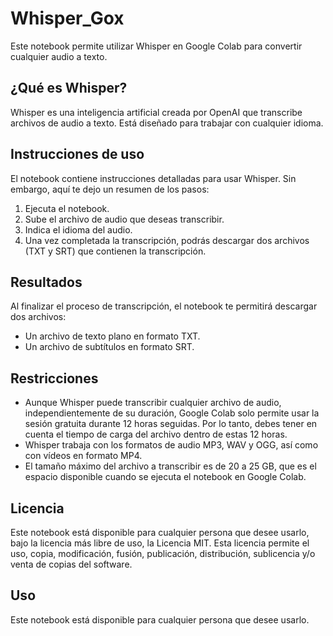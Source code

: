 # Whisper_Gox

Este notebook permite utilizar Whisper en Google Colab para convertir cualquier audio a texto.

## ¿Qué es Whisper?

Whisper es una inteligencia artificial creada por OpenAI que transcribe archivos de audio a texto. Está diseñado para trabajar con cualquier idioma.

## Instrucciones de uso

El notebook contiene instrucciones detalladas para usar Whisper. Sin embargo, aquí te dejo un resumen de los pasos:

1. Ejecuta el notebook.
2. Sube el archivo de audio que deseas transcribir.
3. Indica el idioma del audio.
4. Una vez completada la transcripción, podrás descargar dos archivos (TXT y SRT) que contienen la transcripción.

## Resultados

Al finalizar el proceso de transcripción, el notebook te permitirá descargar dos archivos:

- Un archivo de texto plano en formato TXT.
- Un archivo de subtítulos en formato SRT.

## Restricciones

- Aunque Whisper puede transcribir cualquier archivo de audio, independientemente de su duración, Google Colab solo permite usar la sesión gratuita durante 12 horas seguidas. Por lo tanto, debes tener en cuenta el tiempo de carga del archivo dentro de estas 12 horas.
- Whisper trabaja con los formatos de audio MP3, WAV y OGG, así como con vídeos en formato MP4.
- El tamaño máximo del archivo a transcribir es de 20 a 25 GB, que es el espacio disponible cuando se ejecuta el notebook en Google Colab.

## Licencia

Este notebook está disponible para cualquier persona que desee usarlo, bajo la licencia más libre de uso, la Licencia MIT. Esta licencia permite el uso, copia, modificación, fusión, publicación, distribución, sublicencia y/o venta de copias del software.

## Uso

Este notebook está disponible para cualquier persona que desee usarlo.
